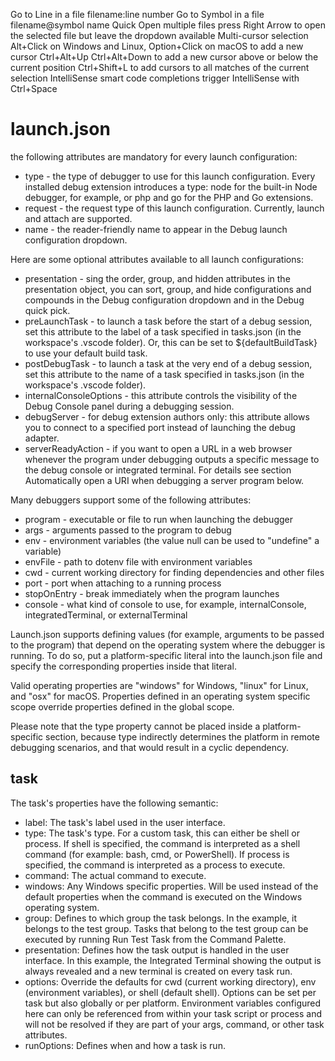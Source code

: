 Go to Line in a file
    filename:line number
Go to Symbol in a file
    filename@symbol name
Quick Open multiple files
    press Right Arrow to open the selected file but leave the dropdown available
Multi-cursor selection
    Alt+Click on Windows and Linux, Option+Click on macOS to add a new cursor
    Ctrl+Alt+Up Ctrl+Alt+Down to add a new cursor above or below the current position
    Ctrl+Shift+L to add cursors to all matches of the current selection
IntelliSense smart code completions
    trigger IntelliSense with Ctrl+Space

# launch.json
the following attributes are mandatory for every launch configuration:

* type -
   the type of debugger to use for this launch configuration. 
   Every installed debug extension introduces a type: node for the built-in Node debugger, for example, or php and go for the PHP and Go extensions.
* request - 
  the request type of this launch configuration. 
  Currently, launch and attach are supported.
* name - 
  the reader-friendly name to appear in the Debug launch configuration dropdown.

Here are some optional attributes available to all launch configurations:

* presentation - 
    sing the order, group, and hidden attributes in the presentation object, you can sort, group, and hide configurations and compounds in the Debug configuration dropdown and in the Debug quick pick.
* preLaunchTask - 
  to launch a task before the start of a debug session, set this attribute to the label of a task specified in tasks.json (in the workspace's .vscode folder). Or, this can be set to ${defaultBuildTask} to use your default build task.
* postDebugTask - 
  to launch a task at the very end of a debug session, set this attribute to the name of a task specified in tasks.json (in the workspace's .vscode folder).
* internalConsoleOptions - 
  this attribute controls the visibility of the Debug Console panel during a debugging session.
* debugServer - 
  for debug extension authors only: this attribute allows you to connect to a specified port instead of launching the debug adapter.
* serverReadyAction - 
  if you want to open a URL in a web browser whenever the program under debugging outputs a specific message to the debug console or integrated terminal. For details see section Automatically open a URI when debugging a server program below.

Many debuggers support some of the following attributes:

* program - 
  executable or file to run when launching the debugger
* args - 
  arguments passed to the program to debug
* env - 
  environment variables (the value null can be used to "undefine" a variable)
* envFile - 
  path to dotenv file with environment variables
* cwd - 
  current working directory for finding dependencies and other files
* port - 
  port when attaching to a running process
* stopOnEntry - 
  break immediately when the program launches
* console - 
  what kind of console to use, for example, internalConsole, integratedTerminal, or externalTerminal

Launch.json supports defining values (for example, arguments to be passed to the program) that depend on the operating system where the debugger is running. To do so, put a platform-specific literal into the launch.json file and specify the corresponding properties inside that literal.

Valid operating properties are "windows" for Windows, "linux" for Linux, and "osx" for macOS. Properties defined in an operating system specific scope override properties defined in the global scope.

Please note that the type property cannot be placed inside a platform-specific section, because type indirectly determines the platform in remote debugging scenarios, and that would result in a cyclic dependency.


## task
The task's properties have the following semantic:

* label: 
  The task's label used in the user interface.
* type: 
  The task's type. For a custom task, this can either be shell or process. If shell is specified, the command is interpreted as a shell command (for example: bash, cmd, or PowerShell). If process is specified, the command is interpreted as a process to execute.
* command: 
  The actual command to execute.
* windows:
  Any Windows specific properties. Will be used instead of the default properties when the command is executed on the Windows operating system.
* group:
   Defines to which group the task belongs. In the example, it belongs to the test group. Tasks that belong to the test group can be executed by running Run Test Task from the Command Palette.
* presentation: 
  Defines how the task output is handled in the user interface. In this example, the Integrated Terminal showing the output is always revealed and a new terminal is created on every task run.
* options: 
  Override the defaults for cwd (current working directory), env (environment variables), or shell (default shell). Options can be set per task but also globally or per platform. Environment variables configured here can only be referenced from within your task script or process and will not be resolved if they are part of your args, command, or other task attributes.
* runOptions: 
  Defines when and how a task is run.